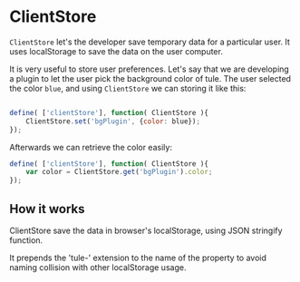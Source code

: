 # ClientStore
`ClientStore` let's the developer save temporary data for a particular user. It uses localStorage to save the data on the user computer.

It is very useful to store user preferences. Let's say that we are developing a plugin to let the user pick the background color of tule. The user selected the color `blue`, and using `ClientStore` we can storing it like this:

```js

define( ['clientStore'], function( ClientStore ){
	ClientStore.set('bgPlugin', {color: blue});
});

```

Afterwards we can retrieve the color easily:

```js
define( ['clientStore'], function( ClientStore ){
	var color = ClientStore.get('bgPlugin').color;
});
```

## How it works

ClientStore save the data in browser's localStorage, using JSON stringify function.

It prepends the 'tule-' extension to the name of the property to avoid naming collision with other localStorage usage.
